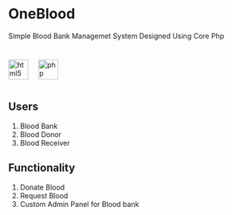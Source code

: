 # OneBlood

Simple Blood Bank Managemet System Designed Using Core Php
#
<div align="left">
  <img src="https://cdn.jsdelivr.net/gh/devicons/devicon/icons/html5/html5-original.svg" height="40" alt="html5 logo"  />
  <img width="12" />
  <img src="https://cdn.jsdelivr.net/gh/devicons/devicon/icons/php/php-original.svg" height="40" alt="php logo"  />
</div>

###
#
## Users 
  1) Blood Bank
  2) Blood Donor
  3) Blood  Receiver

## Functionality
  1) Donate Blood
  2) Request Blood
  3) Custom Admin Panel for Blood bank

 
